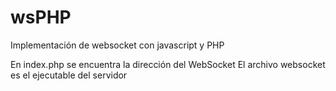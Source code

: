 wsPHP
=====

Implementación de websocket con javascript y PHP

En index.php se encuentra la dirección del WebSocket
El archivo websocket es el ejecutable del servidor

